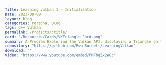 ```yaml
---
Title: Learning Vulkan 1 - Initialization
Date: 2023-09-08
layout: blog
categories: Personal Blog 
tags: C++ Vulkan 
permalink: /Projects/:title/
card: "/Resources/Cards/VKTriangle_Card.png"
summary: A Program Exploring the Vulkan API, displaying a Triangle on the screen. 
repository: "https://github.com/EwanBurnett/LearningVulkan"
download: ""
video: "https://www.youtube.com/embed/PMFbgZx2WOc"
---
```

